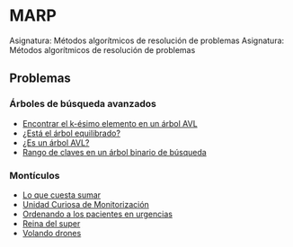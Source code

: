 # MARP
Asignatura: Métodos algorítmicos de resolución de problemas
Asignatura: Métodos algorítmicos de resolución de problemas

## Problemas
### Árboles de búsqueda avanzados
- [Encontrar el k-ésimo elemento en un árbol AVL](https://github.com/martinfdezdg/MARP/tree/main/Problemas%20(JUEZ)/Encontrar%20el%20k-ésimo%20elemento%20en%20un%20árbol%20AVL)
- [¿Está el árbol equilibrado?](https://github.com/martinfdezdg/MARP/tree/main/Problemas%20(JUEZ)/¿Está%20el%20árbol%20equilibrado%3F)
- [¿Es un árbol AVL?](https://github.com/martinfdezdg/MARP/tree/main/Problemas%20(JUEZ)/¿Es%20un%20árbol%20AVL%3F)
- [Rango de claves en un árbol binario de búsqueda](https://github.com/martinfdezdg/MARP/tree/main/Problemas%20(JUEZ)/Rango%20de%20claves%20en%20un%20árbol%20binario%20de%20búsqueda)

### Montículos
- [Lo que cuesta sumar](https://github.com/martinfdezdg/MARP/tree/main/Problemas%20(JUEZ)/Lo%20que%20cuesta%20sumar)
- [Unidad Curiosa de Monitorización](https://github.com/martinfdezdg/MARP/tree/main/Problemas%20(JUEZ)/Unidad%20Curiosa%20de%20Monitorización)
- [Ordenando a los pacientes en urgencias](https://github.com/martinfdezdg/MARP/tree/main/Problemas%20(JUEZ)/Ordenando%20a%20los%20pacientes%20en%20urgencias)
- [Reina del super](https://github.com/martinfdezdg/MARP/tree/main/Problemas%20(JUEZ)/Reina%20del%20súper)
- [Volando drones](https://github.com/martinfdezdg/MARP/tree/main/Problemas%20(JUEZ)/Volando%20drones)
